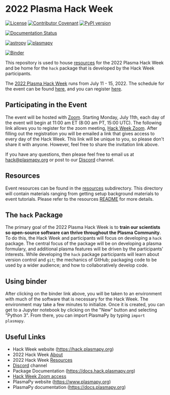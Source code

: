 # 2022 Plasma Hack Week

[![License](https://img.shields.io/badge/License-BSD%202--Clause-blue.svg)](./LICENSE.md)
[![Contributor Covenant](https://img.shields.io/badge/Contributor%20Covenant-2.1-4baaaa.svg)](https://docs.plasmapy.org/en/latest/CODE_OF_CONDUCT.html)
[![PyPI version](https://img.shields.io/pypi/pyversions/plasmapy?style=flat&logo=python)](https://img.shields.io/pypi/pyversions/plasmapy?style=plastic)

[![Documentation Status](https://readthedocs.org/projects/hack-week/badge/?version=latest)](https://docs.hack.plasmapy.org/en/latest/?badge=latest)

[![astropy](http://img.shields.io/badge/powered%20by-AstroPy-orange.svg?style=flat)](http://www.astropy.org/)
[![plasmapy](http://img.shields.io/badge/powered%20by-PlasmaPy-ff2929.svg?style=flat)](http://www.plasmapy.org/)

[![Binder](https://mybinder.org/badge_logo.svg)](https://mybinder.org/v2/gh/PlasmaPy/hack-week/HEAD)

[2022-website]: https://hack.plasmpy.org/2022/about
[2022-schedule]: https://hack.plasmpy.org/2022/schedule
[2022-registration]: https://hack.plasmpy.org/2022/about
[2022-zoom]: https://us06web.zoom.us/meeting/register/tZMrd-6tqD0pEt21wrVM9DfQK91S1FgqqO_D
[Discord]: https://discord.gg/HdsZkp9M35
[resources]: ./resources

This repository is used to house [resources] for the 2022 Plasma Hack Week
and be home for the `hack` package that is developed by the Hack Week
participants.

The [2022 Plasma Hack Week][2022-website] runs from
July 11 - 15, 2022.  The schedule for the event can be found
[here][2022-schedule], and you can register
[here][2022-registration].

## Participating in the Event

The event will be hosted with [Zoom](https://zoom.us/).  Starting
Monday, July 11th, each day of the event will begin at 11:00 am ET
(8:00 am PT, 15:00 UTC).  The following link allows you to register for
the zoom meeting, [Hack Week Zoom][2022-zoom].  After filling out the
registration you will be emailed a link that gives access to every day
of the Hack Week.  This link will be unique to you, so please don't
share it with anyone.  However, feel free to share the invitation link above.

If you have any questions, then please feel free to email us at
hack@plasmapy.org or post to our [Discord] channel.

## Resources

Event resources can be found in the [resources] subdirectory.  This directory
will contain materials ranging from getting setup background materials
to event tutorials.  Please refer to the resources
[README](./resources/README.md) for more details.

## The `hack` Package

The primary goal of the 2022 Plasma Hack Week is to **train our scientists
so open-source software can thrive throughout the Plasma Community**.  To
do this, the Hack Week and participants will focus on developing a `hack`
package.  The central focus of the package will be on developing a plasma
formulary, and additional plasma features will be driven by the
participants' interests.  While developing the `hack` package participants
will learn about version control and `git`; the mechanics of GitHub;
packaging code to be used by a wider audience; and how to collaboratively
develop code.

## Using binder

After clicking on the binder link above, you will be taken to an
environment with much of the software that is necessary for the Hack
Week.  The environment may take a few minutes to initialize.  Once it is
created, you can get to a Jupyter notebook by clicking on the "New"
button and selecting "Python 3".  From there, you can import PlasmaPy by
typing `import plasmapy`.

## Useful Links

* Hack Week website (https://hack.plasmapy.org)
* 2022 Hack Week [About][2022-website]
* 2022 Hack Week [Resources][resources]
* [Discord] channel
* Package Documentation (https://docs.hack.plasmapy.org)
* [Hack Week Zoom access][2022-zoom]
* PlasmaPy website (https://www.plasmapy.org)
* PlasmaPy documentation (https://docs.plasmapy.org)
